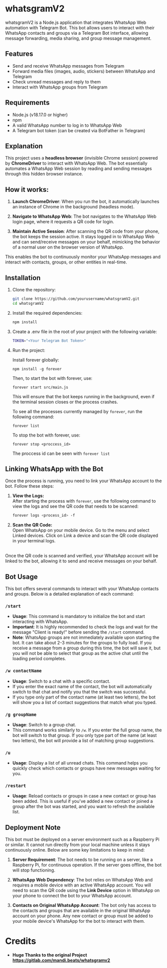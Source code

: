 # whatsgramV2

whatsgramV2 is a Node.js application that integrates WhatsApp Web automation with Telegram Bot. This bot allows users to interact with their WhatsApp contacts and groups via a Telegram Bot interface, allowing message forwarding, media sharing, and group message management.

## Features

- Send and receive WhatsApp messages from Telegram
- Forward media files (images, audio, stickers) between WhatsApp and Telegram
- Check unread messages and reply to them
- Interact with WhatsApp groups from Telegram

## Requirements

- Node.js (v18.17.0 or higher)
- npm
- A valid WhatsApp number to log in to WhatsApp Web
- A Telegram bot token (can be created via BotFather in Telegram)

## Explanation

This project uses a **headless browser** (invisible Chrome session) powered by **ChromeDriver** to interact with WhatsApp Web. The bot essentially automates a WhatsApp Web session by reading and sending messages through this hidden browser instance. 

## How it works:

1. **Launch ChromeDriver**: When you run the bot, it automatically launches an instance of Chrome in the background (headless mode). 
   
2. **Navigate to WhatsApp Web**: The bot navigates to the WhatsApp Web login page, where it requests a QR code for login.
   
3. **Maintain Active Session**: After scanning the QR code from your phone, the bot keeps the session active. It stays logged in to WhatsApp Web and can send/receive messages on your behalf, mimicking the behavior of a normal user on the browser version of WhatsApp.

This enables the bot to continuously monitor your WhatsApp messages and interact with contacts, groups, or other entities in real-time.


## Installation

1. Clone the repository:
	```bash
	git clone https://github.com/yourusername/whatsgramV2.git
	cd whatsgramV2
	```

2. Install the required dependencies:
	```bash
	npm install
	```

3. Create a .env file in the root of your project with the following variable:
	```bash
	TOKEN="<Your Telegram Bot Token>"
	```

4. Run the project:

	Install forever globally:
	```
	npm install -g forever
	```

	Then, to start the bot with forever, use:
	```
	forever start src/main.js
	```

	This will ensure that the bot keeps running in the background, even if the terminal session closes or the process crashes.

	To see all the processes currently managed by `forever`, run the following command:
	```
	forever list
	```

	To stop the bot with forever, use:
	```
	forever stop <proccess_id>
	```
	The proccess id can be seen with `forever list`

## Linking WhatsApp with the Bot

Once the process is running, you need to link your WhatsApp account to the bot. Follow these steps:

1. **View the Logs:**  
	After starting the process with `forever`, use the following command to view the logs and see the QR code that needs to be scanned:
	```bash
   	forever logs <process_id> -f
	```

2. **Scan the QR Code:**  
	Open WhatsApp on your mobile device.
	Go to the menu and select Linked devices.
	Click on Link a device and scan the QR code displayed in your terminal logs.

<br/>
Once the QR code is scanned and verified, your WhatsApp account will be linked to the bot, allowing it to send and receive messages on your behalf.

## Bot Usage

This bot offers several commands to interact with your WhatsApp contacts and groups. Below is a detailed explanation of each command:

### `/start`
- **Usage**: This command is mandatory to initialize the bot and start interacting with WhatsApp. 
- **Important**: It is highly recommended to check the logs and wait for the message "Client is ready!" before sending the `/start` command.
- **Note**: WhatsApp groups are not immediately available upon starting the bot. It can take about 2-3 minutes for the groups to fully load. If you receive a message from a group during this time, the bot will save it, but you will not be able to select that group as the active chat until the loading period completes.

### `/w contactName`
- **Usage**: Switch to a chat with a specific contact.
- If you enter the exact name of the contact, the bot will automatically switch to that chat and notify you that the switch was successful.
- If you type only part of the contact name (at least two letters), the bot will show you a list of contact suggestions that match what you typed.

### `/g groupName`
- **Usage**: Switch to a group chat.
- This command works similarly to `/w`. If you enter the full group name, the bot will switch to that group. If you only type part of the name (at least two letters), the bot will provide a list of matching group suggestions.

### `/u`
- **Usage**: Display a list of all unread chats. This command helps you quickly check which contacts or groups have new messages waiting for you.

### `/restart`
- **Usage**: Reload contacts or groups in case a new contact or group has been added. This is useful if you've added a new contact or joined a group after the bot was started, and you want to refresh the available list.

## Deployment Note

This bot must be deployed on a server environment such as a Raspberry Pi or similar. It cannot run directly from your local machine unless it stays continuously online. Below are some key limitations to keep in mind:

1. **Server Requirement**: The bot needs to be running on a server, like a Raspberry Pi, for continuous operation. If the server goes offline, the bot will stop functioning.

2. **WhatsApp Web Dependency**: The bot relies on WhatsApp Web and requires a mobile device with an active WhatsApp account. You will need to scan the QR code using the **Link Device** option in WhatsApp on your phone to connect the bot to your WhatsApp account.

3. **Contacts on Original WhatsApp Account**: The bot only has access to the contacts and groups that are available in the original WhatsApp account on your phone. Any new contact or group must be added to your mobile device's WhatsApp for the bot to interact with them.

# Credits

- <b>Huge Thanks to the original Project https://gitlab.com/mandi.beats/whatsgramv2 </b>
